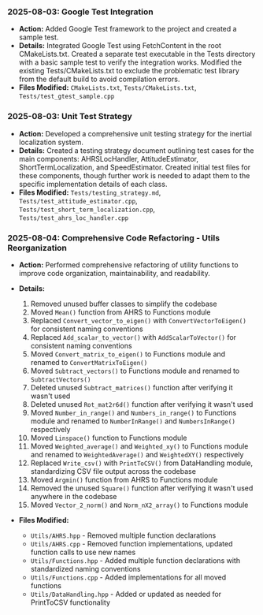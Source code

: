 ### 2025-08-03: Google Test Integration
* **Action:** Added Google Test framework to the project and created a sample test.
* **Details:** Integrated Google Test using FetchContent in the root CMakeLists.txt. Created a separate test executable in the Tests directory with a basic sample test to verify the integration works. Modified the existing Tests/CMakeLists.txt to exclude the problematic test library from the default build to avoid compilation errors.
* **Files Modified:** `CMakeLists.txt`, `Tests/CMakeLists.txt`, `Tests/test_gtest_sample.cpp`

### 2025-08-03: Unit Test Strategy
* **Action:** Developed a comprehensive unit testing strategy for the inertial localization system.
* **Details:** Created a testing strategy document outlining test cases for the main components: AHRSLocHandler, AttitudeEstimator, ShortTermLocalization, and SpeedEstimator. Created initial test files for these components, though further work is needed to adapt them to the specific implementation details of each class.
* **Files Modified:** `Tests/testing_strategy.md`, `Tests/test_attitude_estimator.cpp`, `Tests/test_short_term_localization.cpp`, `Tests/test_ahrs_loc_handler.cpp`

### 2025-08-04: Comprehensive Code Refactoring - Utils Reorganization
* **Action:** Performed comprehensive refactoring of utility functions to improve code organization, maintainability, and readability.
* **Details:**
  1. Removed unused buffer classes to simplify the codebase
  2. Moved `Mean()` function from AHRS to Functions module
  3. Replaced `Convert_vector_to_eigen()` with `ConvertVectorToEigen()` for consistent naming conventions
  4. Replaced `Add_scalar_to_vector()` with `AddScalarToVector()` for consistent naming conventions
  5. Moved `Convert_matrix_to_eigen()` to Functions module and renamed to `ConvertMatrixToEigen()`
  6. Moved `Subtract_vectors()` to Functions module and renamed to `SubtractVectors()`
  7. Deleted unused `Subtract_matrices()` function after verifying it wasn't used
  8. Deleted unused `Rot_mat2r6d()` function after verifying it wasn't used
  9. Moved `Number_in_range()` and `Numbers_in_range()` to Functions module and renamed to `NumberInRange()` and `NumbersInRange()` respectively
  10. Moved `Linspace()` function to Functions module
  11. Moved `Weighted_average()` and `Weighted_xy()` to Functions module and renamed to `WeightedAverage()` and `WeightedXY()` respectively
  12. Replaced `Write_csv()` with `PrintToCSV()` from DataHandling module, standardizing CSV file output across the codebase
  13. Moved `Argmin()` function from AHRS to Functions module
  14. Removed the unused `Square()` function after verifying it wasn't used anywhere in the codebase
  15. Moved `Vector_2_norm()` and `Norm_nX2_array()` to Functions module

* **Files Modified:** 
  * `Utils/AHRS.hpp` - Removed multiple function declarations
  * `Utils/AHRS.cpp` - Removed function implementations, updated function calls to use new names
  * `Utils/Functions.hpp` - Added multiple function declarations with standardized naming conventions
  * `Utils/Functions.cpp` - Added implementations for all moved functions
  * `Utils/DataHandling.hpp` - Added or updated as needed for PrintToCSV functionality
